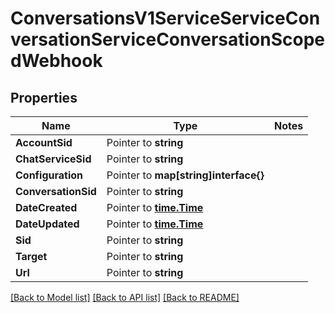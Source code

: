 # ConversationsV1ServiceServiceConversationServiceConversationScopedWebhook

## Properties
Name | Type | Notes
------------ | ------------- | -------------
**AccountSid** | Pointer to **string** | 
**ChatServiceSid** | Pointer to **string** | 
**Configuration** | Pointer to **map[string]interface{}** | 
**ConversationSid** | Pointer to **string** | 
**DateCreated** | Pointer to [**time.Time**](time.Time.md) | 
**DateUpdated** | Pointer to [**time.Time**](time.Time.md) | 
**Sid** | Pointer to **string** | 
**Target** | Pointer to **string** | 
**Url** | Pointer to **string** | 

[[Back to Model list]](../README.md#documentation-for-models) [[Back to API list]](../README.md#documentation-for-api-endpoints) [[Back to README]](../README.md)


